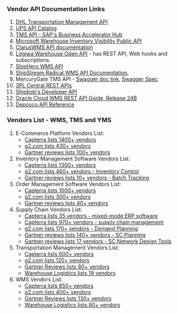 ### Vendor API Documentation Links

1. [DHL Transportation Management API](https://developer.dhl.com/api-reference/transportation-management)
1. [UPS API Catalog](https://developer.ups.com/catalog?loc=en_US)
1. [TMS API - SAP's Business Accelerator Hub](https://api.sap.com/package/TmsForCloudPub/rest)
1. [Microsoft Warehouse Inventory Visibility Public API](https://learn.microsoft.com/en-us/dynamics365/supply-chain/inventory/inventory-visibility-api)
1. [ClarusWMS API documentation](https://documentation.claruswms.co.uk/)
1. [Logiwa Warehouse Open API](https://developer.logiwa.com/?id=5e209fbee6466c2b285d6dc2) - has REST API, Web hooks and subscriptions.
1. [ShipHero WMS API](https://developer.shiphero.com/)
1. [ShipStream Radical WMS API Documentation](https://docs.shipstream.io/),
1. MercuryGate TMS API - [Swagger doc link](https://qa-api-docs.mercurygate.net/documentation/webjars/swagger-ui/index.html), [Swagger Spec](https://qa-api-docs.mercurygate.net/documentation/api-docs)
1. [3PL Central REST APIs](https://developer.3plcentral.com/#intro)
1. [Shipbob's Developer API](https://developer.shipbob.com/)
1. [Oracle Cloud WMS REST API Guide, Release 24B](https://docs.oracle.com/en/cloud/saas/warehouse-management/24b/owmre/change-history.html#u30239948)
1. [Deposco API Reference](https://developer.deposco.com/docs/reference)

### Vendors List - WMS, TMS and YMS

1. E-Commerce Platform Vendors List:
    * [Capterra lists 1400+ vendors](https://www.capterra.in/directory/3/ecommerce/software)
    * [g2.com lists 430+ vendors](https://www.g2.com/categories/e-commerce-platforms)
    * [Gartner reviews lists 100+ vendors](https://www.gartner.com/reviews/market/digital-commerce)
1. Inventory Management Software Vendors List:
    * [Capterra lists 1300+ vendors](https://www.capterra.com/inventory-management-software)
    * [g2.com lists 460+ vendors - Inventory Control](https://www.g2.com/categories/inventory-control-software)
    * [Gartner reviews lists 10+ vendors - Batch Tracking](https://www.gartner.com/reviews/market/batch-tracking-software)
1. Order Management Software Vendors List:
    * [Capterra lists 1000+ vendors](https://www.capterra.com/order-management-software)
    * [g2.com lists 300+ vendors](https://www.g2.com/categories/order-management)
    * [Gartner reviews lists 40+ vendors](https://www.gartner.com/reviews/market/retail-distributed-order-management-systems)
1. Supply Chain Vendors List:
    * [Capterra lists 35 vendors - mixed-mode ERP software](https://www.g2.com/categories/mixed-mode-erp)
    * [Capterra lists 970+ vendors - supply chain management](https://www.capterra.com/supply-chain-management-software)
    * [g2.com lists 170+ vendors - Demand Planning](https://www.g2.com/categories/demand-planning)
    * [Gartner reviews lists 140+ vendors - SC Planning](https://www.gartner.com/reviews/market/supply-chain-planning-solutions)
    * [Gartner reviews lists 17 vendors - SC Network Design Tools](https://www.gartner.com/reviews/market/supply-chain-network-design-tools)
1. Transportation Management Vendors List:
    * [Capterra lists 600+ vendors](https://www.capterra.com/transportation-management-software)
    * [g2.com lists 120+ vendors](https://www.g2.com/categories/trucking)
    * [Gartner Reviews lists 80+ vendors](https://www.gartner.com/reviews/market/transportation-management-systems)
    * [Warehouse Logistics lists 19 vendors](https://www.warehouse-logistics.com/Website/default.aspx?navid=48&sprachID=3&systemtyp=tms)
1. WMS Vendors List:
    * [Capterra lists 850+ vendors](https://www.capterra.co.uk/directory/30005/warehouse-management/software)
    * [g2.com lists 400+ vendors](https://www.g2.com/categories/warehouse-management)
    * [Gartner Reviews lists 130+ vendors](https://www.gartner.com/reviews/market/warehouse-management-systems)
    * [Warehouse Logistics lists 80+ vendors](https://www.warehouse-logistics.com/Website/default.aspx?navid=48&sprachID=3&systemtyp=wms)
